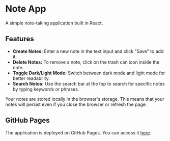 # Note App

A simple note-taking application built in React.

## Features

- **Create Notes:** Enter a new note in the text input and click "Save" to add it.
- **Delete Notes:** To remove a note, click on the trash can icon inside the note.
- **Toggle Dark/Light Mode:** Switch between dark mode and light mode for better readability.
- **Search Notes:** Use the search bar at the top to search for specific notes by typing keywords or phrases.

Your notes are stored locally in the browser's storage. This means that your notes will persist even if you close the browser or refresh the page.

## GitHub Pages

The application is deployed on GitHub Pages. You can access it [here](https://wilmaniklasson.github.io/Notes/).
